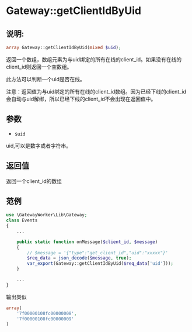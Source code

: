 # Gateway::getClientIdByUid

## 说明:
```php
array Gateway::getClientIdByUid(mixed $uid);
```

返回一个数组，数组元素为与uid绑定的所有在线的client_id。如果没有在线的client_id则返回一个空数组。

此方法可以判断一个uid是否在线。

注意：返回值为与uid绑定的所有在线的client_id数组。因为已经下线的client_id会自动与uid解绑，所以已经下线的client_id不会出现在返回值中。

## 参数

* ```$uid```

uid,可以是数字或者字符串。

## 返回值
返回一个client_id的数组

## 范例
```php
use \GatewayWorker\Lib\Gateway;
class Events
{
    ...

    public static function onMessage($client_id, $message)
    {
        // $message = '{"type":"get_client_id","uid":"xxxxx"}'
        $req_data = json_decode($message, true);
        var_export(Gateway::getClientIdByUid($req_data['uid']));
    }

    ...
}

```

输出类似
```php
array(
    '7f00000108fc00000008',
    '7f00000108fc00000009'
)
```
